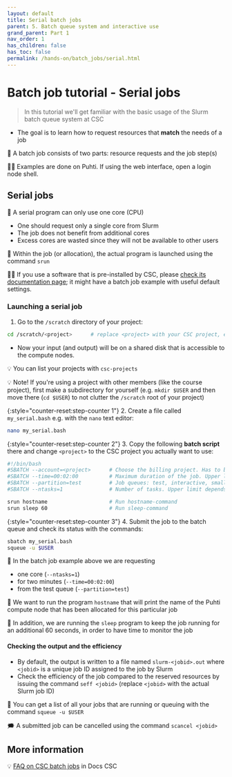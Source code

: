 ```yaml
---
layout: default
title: Serial batch jobs
parent: 5. Batch queue system and interactive use
grand_parent: Part 1
nav_order: 1
has_children: false
has_toc: false
permalink: /hands-on/batch_jobs/serial.html
---
```


# Batch job tutorial - Serial jobs

> In this tutorial we'll get familiar with the basic usage of the Slurm batch queue system at CSC
- The goal is to learn how to request resources that **match** the needs of a job

💬 A batch job consists of two parts: resource requests and the job step(s)

☝🏻 Examples are done on Puhti. If using the web interface, open a login node shell.

## Serial jobs

💬 A serial program can only use one core (CPU)

- One should request only a single core from Slurm
- The job does not benefit from additional cores
- Excess cores are wasted since they will not be available to other users

💬 Within the job (or allocation), the actual program is launched using the command `srun`

☝🏻 If you use a software that is pre-installed by CSC, please [check its documentation page](https://docs.csc.fi/apps/); it might have a batch job example with useful default settings.

### Launching a serial job

1. Go to the `/scratch` directory of your project:

```bash
cd /scratch/<project>      # replace <project> with your CSC project, e.g. project_2001234
```

- Now your input (and output) will be on a shared disk that is accessible to the compute nodes.

💡 You can list your projects with `csc-projects`

💡 Note! If you're using a project with other members (like the course project), first make a subdirectory for yourself (e.g. `mkdir $USER` and then move there (`cd $USER`) to not clutter the `/scratch` root of your project)

{:style="counter-reset:step-counter 1"}
2. Create a file called `my_serial.bash` e.g. with the `nano` text editor:

```bash
nano my_serial.bash
```

{:style="counter-reset:step-counter 2"}
3. Copy the following **batch script** there and change `<project>` to the CSC project you actually want to use:

```bash
#!/bin/bash
#SBATCH --account=<project>      # Choose the billing project. Has to be defined!
#SBATCH --time=00:02:00          # Maximum duration of the job. Upper limit depends on the partition. 
#SBATCH --partition=test         # Job queues: test, interactive, small, large, longrun, hugemem, hugemem_longrun
#SBATCH --ntasks=1               # Number of tasks. Upper limit depends on partition. For a serial job this should be set 1!

srun hostname                    # Run hostname-command
srun sleep 60                    # Run sleep-command
```

{:style="counter-reset:step-counter 3"}
4. Submit the job to the batch queue and check its status with the commands:

```bash
sbatch my_serial.bash
squeue -u $USER
```

💬 In the batch job example above we are requesting

- one core (`--ntasks=1`)
- for two minutes (`--time=00:02:00`)
- from the test queue (`--partition=test`)  

💬 We want to run the program `hostname` that will print the name of the Puhti compute node that has been allocated for this particular job

💬 In addition, we are running the `sleep` program to keep the job running for an additional 60 seconds, in order to have time to monitor the job

#### Checking the output and the efficiency

- By default, the output is written to a file named `slurm-<jobid>.out` where `<jobid>` is a unique job ID assigned to the job by Slurm
- Check the efficiency of the job compared to the reserved resources by issuing the command `seff <jobid>` (replace `<jobid>` with the actual Slurm job ID)

💭 You can get a list of all your jobs that are running or queuing with the command `squeue -u $USER`

🗯 A submitted job can be cancelled using the command `scancel <jobid>`

## More information

💡 [FAQ on CSC batch jobs](https://docs.csc.fi/support/faq/#batch-jobs) in Docs CSC
